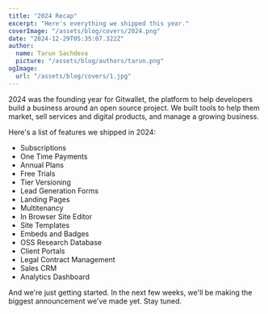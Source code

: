 ```yaml
---
title: "2024 Recap"
excerpt: "Here's everything we shipped this year."
coverImage: "/assets/blog/covers/2024.png"
date: "2024-12-29T05:35:07.322Z"
author:
  name: Tarun Sachdeva
  picture: "/assets/blog/authors/tarun.png"
ogImage:
  url: "/assets/blog/covers/1.jpg"
---
```


2024 was the founding year for Gitwallet, the platform to help developers build a business around an open source project. We built tools to help them market, sell services and digital products, and manage a growing business. 

Here's a list of features we shipped in 2024: 

- Subscriptions
- One Time Payments
- Annual Plans
- Free Trials
- Tier Versioning
- Lead Generation Forms
- Landing Pages
- Multitenancy
- In Browser Site Editor
- Site Templates
- Embeds and Badges
- OSS Research Database
- Client Portals
- Legal Contract Management
- Sales CRM
- Analytics Dashboard

And we're just getting started. In the next few weeks, we'll be making the biggest announcement we've made yet. Stay tuned. 